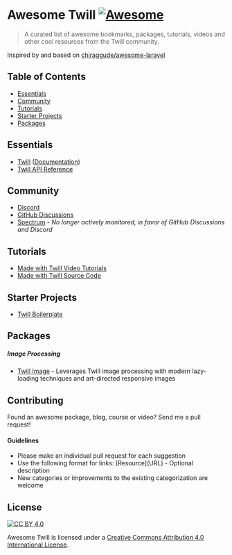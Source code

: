 # Awesome Twill [![Awesome](https://cdn.rawgit.com/sindresorhus/awesome/d7305f38d29fed78fa85652e3a63e154dd8e8829/media/badge.svg)](https://github.com/sindresorhus/awesome)

> A curated list of awesome bookmarks, packages, tutorials, videos and other cool resources from the Twill community.

Inspired by and based on [chiraggude/awesome-laravel](https://github.com/chiraggude/awesome-laravel)

## Table of Contents

- [Essentials](#essentials)
- [Community](#community)
- [Tutorials](#tutorials)
- [Starter Projects](#starter-projects)
- [Packages](#packages)

## Essentials

* [Twill](https://twill.io/) ([Documentation](https://twill.io/docs/))
* [Twill API Reference](https://twill.io/docs/api/2.x/)

## Community

* [Discord](https://discord.link/twill)
* [GitHub Discussions](https://github.com/area17/twill/discussions)
* [Spectrum](https://spectrum.chat/twill) - *No longer actively monitored, in favor of GitHub Discussions and Discord*

## Tutorials

* [Made with Twill Video Tutorials](https://twill.io/tutorials)
* [Made with Twill Source Code](https://github.com/area17/made-with-twill-tutorials)

## Starter Projects

* [Twill Boilerplate](https://github.com/croustille-io/twill-boilerplate)

## Packages

##### Image Processing

* [Twill Image](https://github.com/croustille-io/twill-image) - Leverages Twill image processing with modern lazy-loading techniques and art-directed responsive images

## Contributing

Found an awesome package, blog, course or video? Send me a pull request!

#### Guidelines

* Please make an individual pull request for each suggestion
* Use the following format for links: \[Resource\]\(URL\) - Optional description
* New categories or improvements to the existing categorization are welcome

## License

[![CC BY 4.0](https://licensebuttons.net/l/by/4.0/88x31.png)](https://creativecommons.org/licenses/by/4.0/)

Awesome Twill is licensed under a  [Creative Commons Attribution 4.0 International License](https://creativecommons.org/licenses/by/4.0/).
